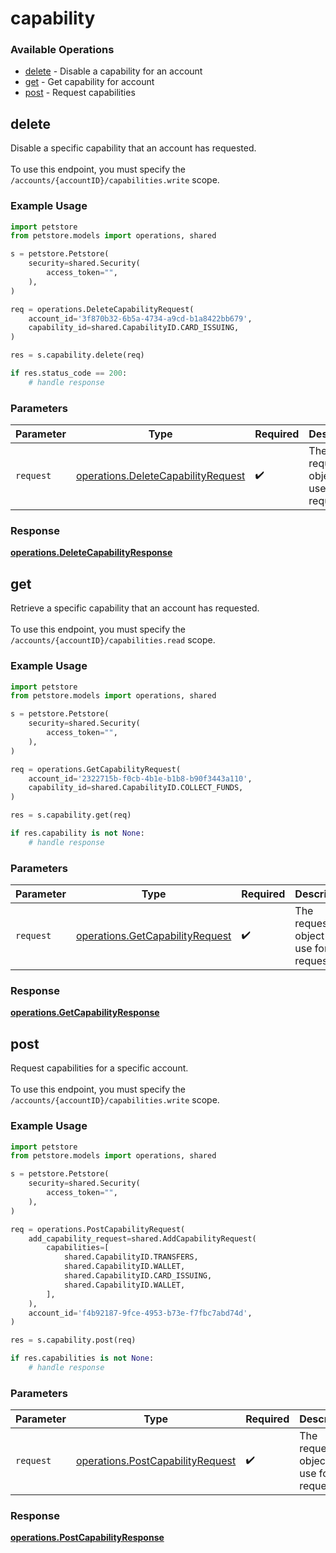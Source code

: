 # capability

### Available Operations

* [delete](#delete) - Disable a capability for an account
* [get](#get) - Get capability for account
* [post](#post) - Request capabilities

## delete

Disable a specific capability that an account has requested. <br><br> To use this endpoint, you must specify the `/accounts/{accountID}/capabilities.write` scope.

### Example Usage

```python
import petstore
from petstore.models import operations, shared

s = petstore.Petstore(
    security=shared.Security(
        access_token="",
    ),
)

req = operations.DeleteCapabilityRequest(
    account_id='3f870b32-6b5a-4734-a9cd-b1a8422bb679',
    capability_id=shared.CapabilityID.CARD_ISSUING,
)

res = s.capability.delete(req)

if res.status_code == 200:
    # handle response
```

### Parameters

| Parameter                                                                                | Type                                                                                     | Required                                                                                 | Description                                                                              |
| ---------------------------------------------------------------------------------------- | ---------------------------------------------------------------------------------------- | ---------------------------------------------------------------------------------------- | ---------------------------------------------------------------------------------------- |
| `request`                                                                                | [operations.DeleteCapabilityRequest](../../models/operations/deletecapabilityrequest.md) | :heavy_check_mark:                                                                       | The request object to use for the request.                                               |


### Response

**[operations.DeleteCapabilityResponse](../../models/operations/deletecapabilityresponse.md)**


## get

Retrieve a specific capability that an account has requested. <br><br> To use this endpoint, you must specify the `/accounts/{accountID}/capabilities.read` scope.

### Example Usage

```python
import petstore
from petstore.models import operations, shared

s = petstore.Petstore(
    security=shared.Security(
        access_token="",
    ),
)

req = operations.GetCapabilityRequest(
    account_id='2322715b-f0cb-4b1e-b1b8-b90f3443a110',
    capability_id=shared.CapabilityID.COLLECT_FUNDS,
)

res = s.capability.get(req)

if res.capability is not None:
    # handle response
```

### Parameters

| Parameter                                                                          | Type                                                                               | Required                                                                           | Description                                                                        |
| ---------------------------------------------------------------------------------- | ---------------------------------------------------------------------------------- | ---------------------------------------------------------------------------------- | ---------------------------------------------------------------------------------- |
| `request`                                                                          | [operations.GetCapabilityRequest](../../models/operations/getcapabilityrequest.md) | :heavy_check_mark:                                                                 | The request object to use for the request.                                         |


### Response

**[operations.GetCapabilityResponse](../../models/operations/getcapabilityresponse.md)**


## post

Request capabilities for a specific account. <br><br> To use this endpoint, you must specify the `/accounts/{accountID}/capabilities.write` scope.

### Example Usage

```python
import petstore
from petstore.models import operations, shared

s = petstore.Petstore(
    security=shared.Security(
        access_token="",
    ),
)

req = operations.PostCapabilityRequest(
    add_capability_request=shared.AddCapabilityRequest(
        capabilities=[
            shared.CapabilityID.TRANSFERS,
            shared.CapabilityID.WALLET,
            shared.CapabilityID.CARD_ISSUING,
            shared.CapabilityID.WALLET,
        ],
    ),
    account_id='f4b92187-9fce-4953-b73e-f7fbc7abd74d',
)

res = s.capability.post(req)

if res.capabilities is not None:
    # handle response
```

### Parameters

| Parameter                                                                            | Type                                                                                 | Required                                                                             | Description                                                                          |
| ------------------------------------------------------------------------------------ | ------------------------------------------------------------------------------------ | ------------------------------------------------------------------------------------ | ------------------------------------------------------------------------------------ |
| `request`                                                                            | [operations.PostCapabilityRequest](../../models/operations/postcapabilityrequest.md) | :heavy_check_mark:                                                                   | The request object to use for the request.                                           |


### Response

**[operations.PostCapabilityResponse](../../models/operations/postcapabilityresponse.md)**

